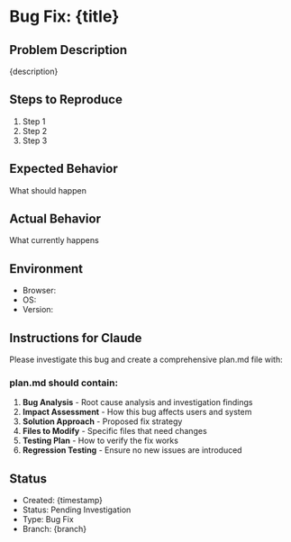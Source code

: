 # Bug Fix: {title}

## Problem Description
{description}

## Steps to Reproduce
1. Step 1
2. Step 2
3. Step 3

## Expected Behavior
What should happen

## Actual Behavior
What currently happens

## Environment
- Browser: 
- OS: 
- Version: 

## Instructions for Claude
Please investigate this bug and create a comprehensive plan.md file with:

### plan.md should contain:
1. **Bug Analysis** - Root cause analysis and investigation findings
2. **Impact Assessment** - How this bug affects users and system
3. **Solution Approach** - Proposed fix strategy
4. **Files to Modify** - Specific files that need changes
5. **Testing Plan** - How to verify the fix works
6. **Regression Testing** - Ensure no new issues are introduced

## Status
- Created: {timestamp}
- Status: Pending Investigation
- Type: Bug Fix
- Branch: {branch}